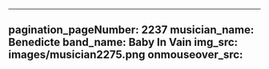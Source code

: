 ------
pagination_pageNumber: 2237
musician_name: Benedicte
band_name: Baby In Vain
img_src: images/musician2275.png
onmouseover_src: 
------